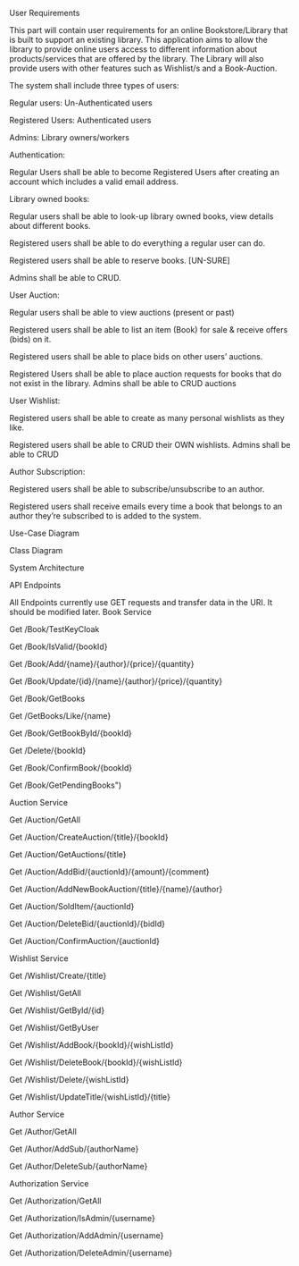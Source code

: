 User Requirements 

This part will contain user requirements for an online Bookstore/Library that is built to support an existing library. This application aims to  allow the library to provide online users access to different information about products/services that are offered by the library. The Library will also provide users with other features such as Wishlist/s and a Book-Auction.
 
The system shall include three types of users:

Regular users: Un-Authenticated users

Registered Users: Authenticated users

Admins: Library owners/workers

Authentication:

Regular Users shall be able to become Registered Users after creating an account which includes a valid email address.
 
Library owned books:

Regular users shall be able to look-up library owned books, view details about different books.

Registered users shall be able to do everything a regular user can do.

Registered users shall be able to reserve books. [UN-SURE]

Admins shall be able to CRUD.
 
User Auction:

Regular users shall be able to view auctions (present or past)

Registered users shall be able to list an item (Book) for sale & receive offers (bids) on it.

Registered users shall be able to place bids on other users’ auctions.

Registered Users shall be able to place auction requests for books that do not exist in the library.
Admins shall be able to CRUD auctions
 
User Wishlist:

Registered users shall be able to create as many personal wishlists as they like.

Registered users shall be able to CRUD their OWN wishlists. 
Admins shall be able to CRUD
 
 Author Subscription:

Registered users shall be able to subscribe/unsubscribe to an author.

Registered users shall receive emails every time a book that belongs to an author they’re subscribed to is added to the system.



Use-Case Diagram



Class Diagram



System Architecture 



API Endpoints

All Endpoints currently use GET requests and transfer data in the URI. It should be modified later.
Book Service

Get	/Book/TestKeyCloak

Get	/Book/IsValid/{bookId}

Get	/Book/Add/{name}/{author}/{price}/{quantity}

Get	/Book/Update/{id}/{name}/{author}/{price}/{quantity}

Get	/Book/GetBooks

Get	/GetBooks/Like/{name}

Get	/Book/GetBookById/{bookId}

Get	/Delete/{bookId}

Get	/Book/ConfirmBook/{bookId}

Get	/Book/GetPendingBooks")


Auction Service

Get	/Auction/GetAll

Get	/Auction/CreateAuction/{title}/{bookId}

Get	/Auction/GetAuctions/{title}

Get	/Auction/AddBid/{auctionId}/{amount}/{comment}

Get	/Auction/AddNewBookAuction/{title}/{name}/{author}

Get	/Auction/SoldItem/{auctionId}

Get	/Auction/DeleteBid/{auctionId}/{bidId}

Get	/Auction/ConfirmAuction/{auctionId}


Wishlist Service

Get	/Wishlist/Create/{title}

Get	/Wishlist/GetAll

Get	/Wishlist/GetById/{id}

Get	/Wishlist/GetByUser

Get	/Wishlist/AddBook/{bookId}/{wishListId}

Get	/Wishlist/DeleteBook/{bookId}/{wishListId}

Get	/Wishlist/Delete/{wishListId}

Get	/Wishlist/UpdateTitle/{wishListId}/{title}


Author Service

Get	/Author/GetAll

Get	/Author/AddSub/{authorName}

Get	/Author/DeleteSub/{authorName}


Authorization Service

Get	/Authorization/GetAll

Get	/Authorization/IsAdmin/{username}

Get	/Authorization/AddAdmin/{username}

Get	/Authorization/DeleteAdmin/{username}